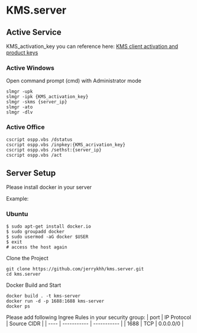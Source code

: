 # KMS.server

## Active Service

KMS_activation_key you can reference here: 
[KMS client activation and product keys](https://docs.microsoft.com/en-us/windows-server/get-started/kms-client-activation-keys)

### Active Windows
Open command prompt (cmd) with Administrator mode
```
slmgr -upk 
slmgr -ipk {KMS_activation_key}
slmgr -skms {server_ip}
slmgr -ato
slmgr -dlv
```

### Active Office
```
cscript ospp.vbs /dstatus
cscript ospp.vbs /inpkey:{KMS_acrivation_key}
cscript ospp.vbs /sethst:{server_ip}
cscript ospp.vbs /act
```


## Server Setup
Please install docker in your server

Example:
### Ubuntu 
```
$ sudo apt-get install docker.io
$ sudo groupadd docker
$ sudo usermod -aG docker $USER
$ exit
# access the host again
```

Clone the Project
```
git clone https://github.com/jerrykhh/kms.server.git
cd kms.server
```

Docker Build and Start
```
docker build . -t kms-server
docker run -d -p 1688:1688 kms-server
docker ps
```

Please add following Ingree Rules in your security group:
| port | IP Protocol | Source CIDR |
| ---- | ----------- | ----------- |
| 1688 | TCP | 0.0.0.0/0 |